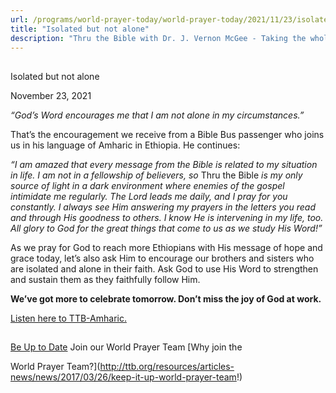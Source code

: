 ```yaml
---
url: /programs/world-prayer-today/world-prayer-today/2021/11/23/isolated-but-not-alone
title: "Isolated but not alone"
description: "Thru the Bible with Dr. J. Vernon McGee - Taking the whole Word to the whole world"
---
```







## 
 Isolated but not alone


November 23, 2021




*“God’s Word encourages me that I am not alone in my circumstances.”* 

That’s the encouragement we receive from a Bible Bus passenger who joins us in his language of Amharic in Ethiopia. He continues:

*“I am amazed that every message from the Bible is related to my situation in life. I am not in a fellowship of believers, so* Thru the Bible *is my only source of light in a dark environment where enemies of the gospel intimidate me regularly. The Lord leads me daily, and I pray for you constantly. I always see Him answering my prayers in the letters you read and through His goodness to others. I know He is intervening in my life, too. All glory to God for the great things that come to us as we study His Word!”*

As we pray for God to reach more Ethiopians with His message of hope and grace today, let’s also ask Him to encourage our brothers and sisters who are isolated and alone in their faith. Ask God to use His Word to strengthen and sustain them as they faithfully follow Him.

**We’ve got more to celebrate tomorrow. Don’t miss the joy of God at work.**

[Listen here to TTB-Amharic.](https://ttb.twr.org/home/day,0431/language,AMH)







## 




[Be Up to Date](http://feeds.feedburner.com/WorldPrayerToday "World Prayer Today RSS Feed")
Join our World Prayer Team
[Why join the  

World Prayer Team?](http://ttb.org/resources/articles-news/news/2017/03/26/keep-it-up-world-prayer-team!)




